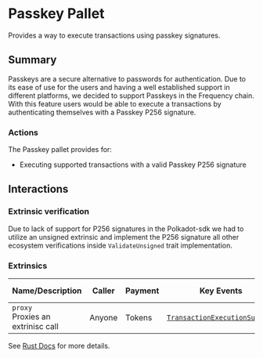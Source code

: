 # Passkey Pallet

Provides a way to execute transactions using passkey signatures.

## Summary

Passkeys are a secure alternative to passwords for authentication. Due to its ease of use for the
users and having a well established support in different platforms, we decided to support Passkeys
in the Frequency chain. With this feature users would be able to execute a transactions by
authenticating themselves with a Passkey P256 signature.

### Actions

The Passkey pallet provides for:

- Executing supported transactions with a valid Passkey P256 signature

## Interactions

### Extrinsic verification
Due to lack of support for P256 signatures in the Polkadot-sdk we had to utilize an unsigned
extrinsic and implement the P256 signature all other ecosystem verifications inside
`ValidateUnsigned` trait implementation.

### Extrinsics

| Name/Description                       | Caller | Payment            | Key Events                                                                                                                                | Runtime Added |
|----------------------------------------|--------| ------------------ |-------------------------------------------------------------------------------------------------------------------------------------------|---------------|
| `proxy`<br />Proxies an extrinisc call | Anyone   | Tokens | [`TransactionExecutionSuccess`](https://frequency-chain.github.io/frequency/pallet_passkey/module/enum.Event.html#variant.TransactionExecutionSuccess) | 92            |

See [Rust Docs](https://frequency-chain.github.io/frequency/pallet_passkey/module/struct.Pallet.html) for more details.


